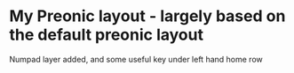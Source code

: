 # My Preonic layout - largely based on the default preonic layout

Numpad layer added, and some useful key under left hand home row
